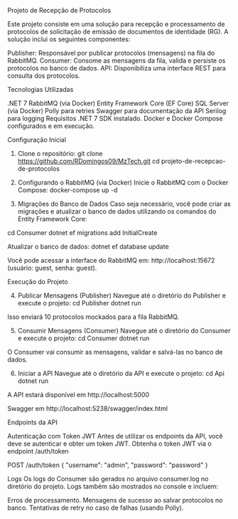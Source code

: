 Projeto de Recepção de Protocolos

Este projeto consiste em uma solução para recepção e processamento de protocolos de solicitação de emissão de documentos de identidade (RG). A solução inclui os seguintes componentes:

Publisher: Responsável por publicar protocolos (mensagens) na fila do RabbitMQ.
Consumer: Consome as mensagens da fila, valida e persiste os protocolos no banco de dados.
API: Disponibiliza uma interface REST para consulta dos protocolos.

Tecnologias Utilizadas

.NET 7
RabbitMQ (via Docker)
Entity Framework Core (EF Core)
SQL Server (via Docker)
Polly para retries
Swagger para documentação da API
Serilog para logging
Requisitos
.NET 7 SDK instalado.
Docker e Docker Compose configurados e em execução.

Configuração Inicial

1. Clone o repositório:
git clone https://github.com/RDomingos09/MzTech.git
cd projeto-de-recepcao-de-protocolos

2. Configurando o RabbitMQ (via Docker)
Inicie o RabbitMQ com o Docker Compose:
docker-compose up -d

3. Migrações do Banco de Dados
Caso seja necessário, você pode criar as migrações e atualizar o banco de dados utilizando os comandos do Entity Framework Core:

cd Consumer
dotnet ef migrations add InitialCreate

Atualizar o banco de dados:
dotnet ef database update

Você pode acessar a interface do RabbitMQ em: http://localhost:15672 (usuário: guest, senha: guest).

Execução do Projeto

4. Publicar Mensagens (Publisher)
Navegue até o diretório do Publisher e execute o projeto:
cd Publisher
dotnet run

Isso enviará 10 protocolos mockados para a fila RabbitMQ.

5. Consumir Mensagens (Consumer)
Navegue até o diretório do Consumer e execute o projeto:
cd Consumer
dotnet run

O Consumer vai consumir as mensagens, validar e salvá-las no banco de dados.

6. Iniciar a API
Navegue até o diretório da API e execute o projeto:
cd Api
dotnet run

A API estará disponível em http://localhost:5000

Swagger em http://localhost:5238/swagger/index.html

Endpoints da API

Autenticação com Token JWT
Antes de utilizar os endpoints da API, você deve se autenticar e obter um token JWT.
Obtenha o token JWT via o endpoint /auth/token

POST /auth/token
{
  "username": "admin",
  "password": "password"
}

Logs
Os logs do Consumer são gerados no arquivo consumer.log no diretório do projeto. Logs também são mostrados no console e incluem:

Erros de processamento.
Mensagens de sucesso ao salvar protocolos no banco.
Tentativas de retry no caso de falhas (usando Polly).
